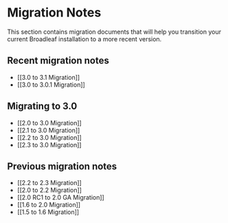 # Migration Notes

This section contains migration documents that will help you transition your current Broadleaf installation to a more recent version.

## Recent migration notes

- [[3.0 to 3.1 Migration]]
- [[3.0 to 3.0.1 Migration]]

## Migrating to 3.0

- [[2.0 to 3.0 Migration]]
- [[2.1 to 3.0 Migration]]
- [[2.2 to 3.0 Migration]]
- [[2.3 to 3.0 Migration]]

## Previous migration notes

- [[2.2 to 2.3 Migration]]
- [[2.0 to 2.2 Migration]]
- [[2.0 RC1 to 2.0 GA Migration]]
- [[1.6 to 2.0 Migration]]
- [[1.5 to 1.6 Migration]]
